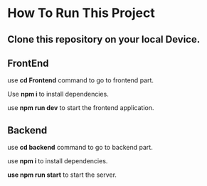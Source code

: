<h1>How To Run This Project</h1>
<h2>Clone this repository on your local Device.</h2>
<h2>FrontEnd</h2>
<p>use <b>cd Frontend</b> command to go to frontend part.</p>
<p>Use <b>npm i </b>to install dependencies.</p>
<p>use <b>npm run dev</b> to start the frontend application.</p>
<h2>Backend</h2>
<p>use <b>cd backend</b> command to go to backend part.</p>
<p>use <b>npm i </b> to install dependencies.</p>
<p><b>use npm run start</b> to start the server.</p>
